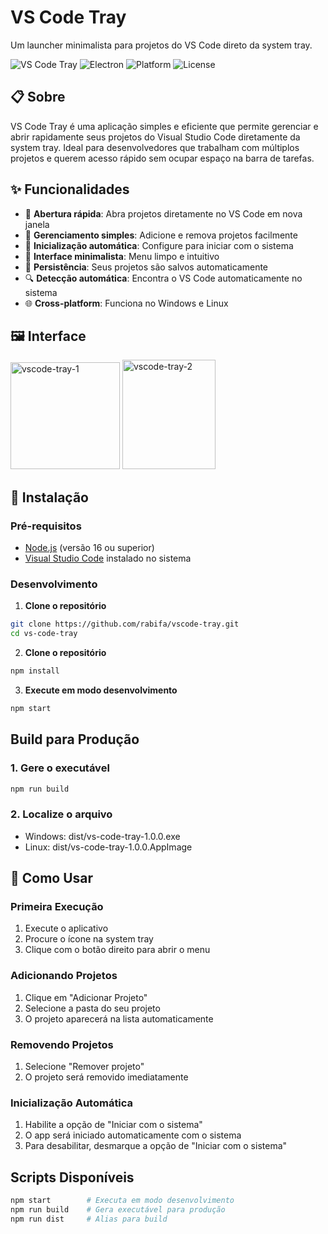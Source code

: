 # VS Code Tray

Um launcher minimalista para projetos do VS Code direto da system tray.

![VS Code Tray](https://img.shields.io/badge/VS%20Code-Tray-blue?style=flat-square&logo=visual-studio-code)
![Electron](https://img.shields.io/badge/Electron-Latest-47848F?style=flat-square&logo=electron)
![Platform](https://img.shields.io/badge/Platform-Windows%20%7C%20Linux-lightgrey?style=flat-square)
![License](https://img.shields.io/badge/License-MIT-green?style=flat-square)

## 📋 Sobre

VS Code Tray é uma aplicação simples e eficiente que permite gerenciar e abrir rapidamente seus projetos do Visual Studio Code diretamente da system tray. Ideal para desenvolvedores que trabalham com múltiplos projetos e querem acesso rápido sem ocupar espaço na barra de tarefas.

## ✨ Funcionalidades

- 🚀 **Abertura rápida**: Abra projetos diretamente no VS Code em nova janela
- 📁 **Gerenciamento simples**: Adicione e remova projetos facilmente
- 🔄 **Inicialização automática**: Configure para iniciar com o sistema
- 🎯 **Interface minimalista**: Menu limpo e intuitivo
- 💾 **Persistência**: Seus projetos são salvos automaticamente
- 🔍 **Detecção automática**: Encontra o VS Code automaticamente no sistema
- 🌐 **Cross-platform**: Funciona no Windows e Linux

## 🖼️ Interface
<img width="175" height="171" alt="vscode-tray-1" src="https://github.com/user-attachments/assets/2404166d-adf5-41b7-9979-07c969e429a6" />
<img width="149" height="175" alt="vscode-tray-2" src="https://github.com/user-attachments/assets/ec0c0007-a62b-443b-9a89-71a1510c5306" />


## 🚀 Instalação

### Pré-requisitos

- [Node.js](https://nodejs.org/) (versão 16 ou superior)
- [Visual Studio Code](https://code.visualstudio.com/) instalado no sistema

### Desenvolvimento

1. **Clone o repositório**

```bash
git clone https://github.com/rabifa/vscode-tray.git
cd vs-code-tray
```

2. **Clone o repositório**

```bash
npm install
```

3. **Execute em modo desenvolvimento**

```bash
npm start
```

## Build para Produção

### 1. Gere o executável

```bash
npm run build
```

### 2. Localize o arquivo

- Windows: dist/vs-code-tray-1.0.0.exe
- Linux: dist/vs-code-tray-1.0.0.AppImage

## 📖 Como Usar

### Primeira Execução

1. Execute o aplicativo
2. Procure o ícone na system tray
3. Clique com o botão direito para abrir o menu

### Adicionando Projetos

1. Clique em "Adicionar Projeto"
2. Selecione a pasta do seu projeto
3. O projeto aparecerá na lista automaticamente

### Removendo Projetos

1. Selecione "Remover projeto"
2. O projeto será removido imediatamente

### Inicialização Automática

1. Habilite a opção de "Iniciar com o sistema"
2. O app será iniciado automaticamente com o sistema
3. Para desabilitar, desmarque a opção de "Iniciar com o sistema"

## Scripts Disponíveis

```bash
npm start        # Executa em modo desenvolvimento
npm run build    # Gera executável para produção
npm run dist     # Alias para build
```
